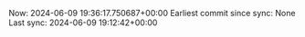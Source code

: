 Now: 2024-06-09 19:36:17.750687+00:00 Earliest commit since sync: None Last sync: 2024-06-09 19:12:42+00:00
